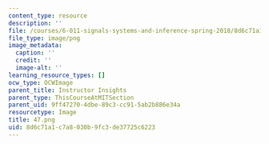 ```yaml
---
content_type: resource
description: ''
file: /courses/6-011-signals-systems-and-inference-spring-2018/8d6c71a1c7a8030b9fc3de37725c6223_47.png
file_type: image/png
image_metadata:
  caption: ''
  credit: ''
  image-alt: ''
learning_resource_types: []
ocw_type: OCWImage
parent_title: Instructor Insights
parent_type: ThisCourseAtMITSection
parent_uid: 9ff47270-4dbe-89c3-cc91-5ab2b886e34a
resourcetype: Image
title: 47.png
uid: 8d6c71a1-c7a8-030b-9fc3-de37725c6223
---
```


